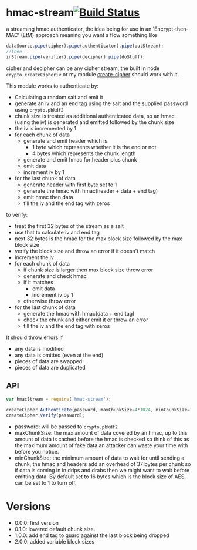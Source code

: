hmac-stream[![Build Status](https://travis-ci.org/calvinmetcalf/hmac-stream.svg)](https://travis-ci.org/calvinmetcalf/hmac-stream)
====

a streaming hmac authenticator, the idea being for use in an 'Encrypt-then-MAC' (EtM) approach meaning you want a flow something like

```js
dataSource.pipe(cipher).pipe(authenticator).pipe(outStream);
//then
inStream.pipe(verifier).pipe(decipher).pipe(doStuff);
```

cipher and decipher can be any cipher stream, the built in node `crypto.createCipheriv` or my module [create-cipher](https://github.com/calvinmetcalf/create-cipher) should work with it.  

This module works to authenticate by:

- Calculating a random salt and emit it
- generate an iv and an end tag using the salt and the supplied password using `crypto.pbkdf2`
- chunk size is treated as additional authenticated data, so an hmac (using the iv) is generated and emitted followed by the chunk size
- the iv is incremented by 1
- for each chunk of data
    - generate and emit header which is
        - 1 byte which represents whether it is the end or not
        - 4 bytes which represents the chunk length
    - generate and emit hmac for header plus chunk
    - emit data
    - increment iv by 1
- for the last chunk of data
  - generate header with first byte set to 1
  - generate the hmac with hmac(header + data + end tag)
  - emit hmac then data
  - fill the iv and the end tag with zeros

to verify:

- treat the first 32 bytes of the stream as a salt
- use that to calculate iv and end tag
- next 32 bytes is the hmac for the max block size followed by the max block size
- verify the block size and throw an error if it doesn't match
- increment the iv
- for each chunk of data
    - if chunk size is larger then max block size throw error
    - generate and check hmac
    - if it matches
        - emit data
        - increment iv by 1
    - otherwise throw error
- for the last chunk of data
  - generate the hmac with hmac(data + end tag)
  - check the chunk and either emit it or throw an error
  - fill the iv and the end tag with zeros

It should throw errors if
  - any data is modified
  - any data is omitted (even at the end)
  - pieces of data are swapped
  - pieces of data are duplicated

## API

```js
var hmacStream = require('hmac-stream');

createCipher.Authenticate(password, maxChunkSize=4*1024, minChunkSize=16);
createCipher.Verify(password);
```

- password: will be passed to `crypto.pbkdf2`
- maxChunkSize: the max amount of data covered by an hmac, up to this amount of data is cached before the hmac is checked so think of this as the maximum amount of fake data an attacker can waste your time with before you notice.
- minChunkSize: the minimum amount of data to wait for until sending a chunk, the hmac and headers add an overhead of 37 bytes per chunk so if data is coming in in drips and drabs then we might want to wait before emitting data. By default set to 16 bytes which is the block size of AES, can be set to 1 to turn off.


# Versions
- 0.0.0: first version
- 0.1.0: lowered default chunk size.
- 1.0.0: add end tag to guard against the last block being dropped
- 2.0.0: added variable block sizes
